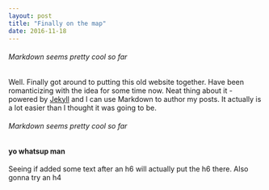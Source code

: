 ```yaml
---
layout: post
title: "Finally on the map"
date: 2016-11-18
---
```


###### Markdown seems pretty cool so far ######

Well. 
Finally got around to putting this old website together. 
Have been romanticizing with the idea for some time now.
Neat thing about it - powered by [Jekyll](http://jekyllrb.com) 
and I can use Markdown to author my posts. 
It actually is a lot easier than I thought it was going to be.
###### Markdown seems pretty cool so far ######
#### yo whatsup man ####
Seeing if added some text after an h6 will actually put the h6 there. Also gonna
try an h4